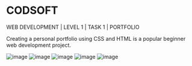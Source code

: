 # CODSOFT

WEB DEVELOPMENT | LEVEL 1 | TASK 1 | PORTFOLIO

Creating a personal portfolio using CSS and HTML is a popular beginner web development 
project.

![image](https://github.com/MahaAli15/CODSOFT/assets/62219295/9ff0ef85-2913-4414-9f14-1ca69eb57d5b)
![image](https://github.com/MahaAli15/CODSOFT/assets/62219295/51a45680-1bb0-4625-8b40-5d803d734893)
![image](https://github.com/MahaAli15/CODSOFT/assets/62219295/e32ced52-fb7e-4274-ac96-099b9069bd8b)
![image](https://github.com/MahaAli15/CODSOFT/assets/62219295/e625ab50-71a8-49b7-8df9-4f1171c19ad1)
![image](https://github.com/MahaAli15/CODSOFT/assets/62219295/9d761583-efd2-43a7-9962-c7169d28365c)

